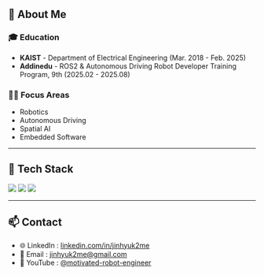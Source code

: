 <!-- About -->
## 👋 About Me

### 🎓 **Education**
- **KAIST** - Department of Electrical Engineering (Mar. 2018 - Feb. 2025)
- **Addinedu** - ROS2 & Autonomous Driving Robot Developer Training Program, 9th (2025.02 - 2025.08)
    
### 👨‍💻 **Focus Areas**
- Robotics
- Autonomous Driving
- Spatial AI
- Embedded Software

---

## 🚀 Tech Stack
<p align="left">
  <img src="https://img.shields.io/badge/ROS2-22314E?style=for-the-badge&logo=ros&logoColor=white"/>
  <img src="https://img.shields.io/badge/Python-3776AB?style=for-the-badge&logo=python&logoColor=white"/>
  <img src="https://img.shields.io/badge/C++-00599C?style=for-the-badge&logo=cplusplus&logoColor=white"/>
</p>

---

## 📫 Contact
- 🌐 LinkedIn : [linkedin.com/in/jinhyuk2me](https://www.linkedin.com/in/jinhyuk2me)
- 📧 Email : [jinhyuk2me@gmail.com](mailto:jinhyuk2me@gmail.com)  
- 🎥 YouTube : [@motivated-robot-engineer](https://www.youtube.com/@i-like-robot-sw)  
